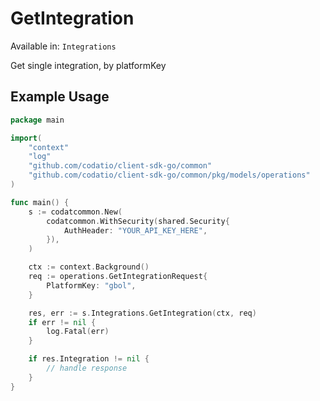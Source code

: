 # GetIntegration
Available in: `Integrations`

Get single integration, by platformKey

## Example Usage
```go
package main

import(
	"context"
	"log"
	"github.com/codatio/client-sdk-go/common"
	"github.com/codatio/client-sdk-go/common/pkg/models/operations"
)

func main() {
    s := codatcommon.New(
        codatcommon.WithSecurity(shared.Security{
            AuthHeader: "YOUR_API_KEY_HERE",
        }),
    )

    ctx := context.Background()    
    req := operations.GetIntegrationRequest{
        PlatformKey: "gbol",
    }

    res, err := s.Integrations.GetIntegration(ctx, req)
    if err != nil {
        log.Fatal(err)
    }

    if res.Integration != nil {
        // handle response
    }
}
```